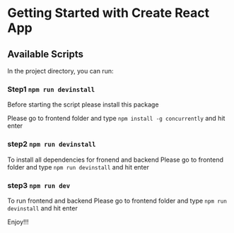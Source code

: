 # Getting Started with Create React App

## Available Scripts

In the project directory, you can run:

### Step1 `npm run devinstall`

Before starting the script please install this package

Please go to frontend folder and type `npm install -g concurrently` and hit enter

### step2 `npm run devinstall`

To install all dependencies for fronend and backend
Please go to frontend folder and type `npm run devinstall` and hit enter

### step3 `npm run dev`

To run frontend and backend
Please go to frontend folder and type `npm run devinstall` and hit enter

Enjoy!!!
